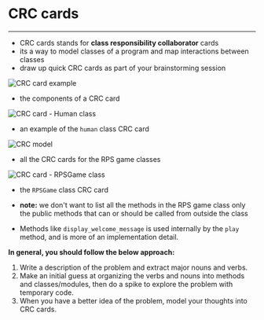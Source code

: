 # CRC cards

---

- CRC cards stands for **class responsibility collaborator** cards
- its a way to model classes of a program and map interactions between classes
- draw up quick CRC cards as part of your brainstorming session

![CRC card example](https://d1b1wr57ag5rdp.cloudfront.net/images/oop/lesson2/crc_card_components_2.jpg)

- the components of a CRC card

![CRC card - Human class](https://d1b1wr57ag5rdp.cloudfront.net/images/oop/lesson2/human_crc_card.png)

- an example of the `human` class CRC card

![CRC model](https://d1b1wr57ag5rdp.cloudfront.net/images/oop/lesson2/crc_model.png)

- all the CRC cards for the RPS game classes

![CRC card - RPSGame class](https://d1b1wr57ag5rdp.cloudfront.net/images/oop/lesson2/rpsgame_crc_card.png)

- the `RPSGame` class CRC card

- **note:** we don't want to list all the methods in the RPS game class only the public methods that can or should be called from outside the class
- Methods like `display_welcome_message` is used internally by the `play` method, and is more of an implementation detail.

**In general, you should follow the below approach:**

1. Write a description of the problem and extract major nouns and verbs.
2. Make an initial guess at organizing the verbs and nouns into methods and classes/modules, then do a spike to explore the problem with temporary code.
3. When you have a better idea of the problem, model your thoughts into CRC cards.